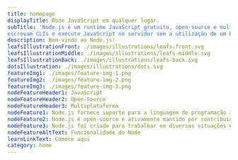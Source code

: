 ```yaml
---
title: homepage
displayTitle: Rode JavaScript em qualquer lugar.
subTitle: 'Node.js é um runtime JavaScript gratuito, open-source e multiplaforma que permite que desenvolvedores
escrevam CLIs e execute JavaScript no servidor sem a utilização de um browser.'
description: Bem-vindo ao Node.js!
leafsIllustrationFront: ./images/illustrations/leafs-front.svg
leafsIllustrationMiddle: ./images/illustrations/leafs-middle.svg
leafsIllustrationBack: ./images/illustrations/leafs-back.svg
dotsIllustration: ./images/illustrations/dots.svg
featureImg1: ./images/feature-img-1.png
featureImg2: ./images/feature-img-2.png
featureImg3: ./images/feature-img-3.png
nodeFeatureHeader1: JavaScript
nodeFeatureHeader2: Open-Source
nodeFeatureHeader3: Multiplataforma
nodeFeature1: Node.js fornece suporte para a linguagem de programação JavaScript
nodeFeature2: Node.js é open-source e ativamente mantido por contribuidores globais
nodeFeature3: Node.js foi criado para trabalhar em diversas situações e plataformas distintas
nodeFeatureAltText: Funcionalidade do Node
learnLinkText: Comece aqui
category: home
---
```

